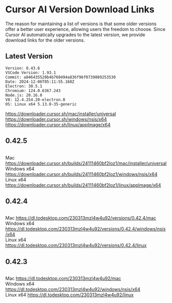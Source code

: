 # Cursor AI Version Download Links 


The reason for maintaining a list of versions is that some older versions offer a better user experience, allowing users the freedom to choose. Since Cursor AI automatically upgrades to the latest version, we provide download links for the older versions.

## Latest Version
```
Version: 0.43.6
VSCode Version: 1.93.1
Commit: a846435528b4b760494a836f96f0739889253530
Date: 2024-12-06T05:11:55.168Z
Electron: 30.5.1
Chromium: 124.0.6367.243
Node.js: 20.16.0
V8: 12.4.254.20-electron.0
OS: Linux x64 5.13.0-35-generic
```

https://downloader.cursor.sh/mac/installer/universal
https://downloader.cursor.sh/windows/nsis/x64
https://downloader.cursor.sh/linux/appImage/x64

## 0.42.5
```

```

Mac https://downloader.cursor.sh/builds/24111460bf2loz1/mac/installer/universal
Windows x64 https://downloader.cursor.sh/builds/24111460bf2loz1/windows/nsis/x64
Linux x64 https://downloader.cursor.sh/builds/24111460bf2loz1/linux/applmage/x64

## 0.42.4
```
```
Mac https://dl.todesktop.com/230313mzl4w4u92/versions/0.42.4/mac  
Windows x64 https://dl.todesktop.com/230313mzl4w4u92/versions/0.42.4/windows/nsis/x64   
Linux x64 https://dl.todesktop.com/230313mzl4w4u92/versions/0.42.4/linux  


## 0.42.3
```
```

Mac https://dl.todesktop.com/230313mzl4w4u92/mac  
Windows x64 https://dl.todesktop.com/230313mzl4w4u92/windows/nsis/x64  
Linux x64 https://dl.todesktop.com/230313mzl4w4u92/linux  

